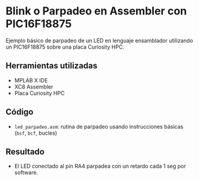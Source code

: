 # Blink o Parpadeo en Assembler con PIC16F18875

Ejemplo básico de parpadeo de un LED en lenguaje ensamblador utilizando un PIC16F18875 sobre una placa Curiosity HPC.

## Herramientas utilizadas

- MPLAB X IDE
- XC8 Assembler
- Placa Curiosity HPC

## Código

- `led_parpadeo.asm`: rutina de parpadeo usando instrucciones básicas (`bsf`, `bcf`, bucles)

## Resultado

- El LED conectado al pin RA4 parpadea con un retardo cada 1 seg por software.



